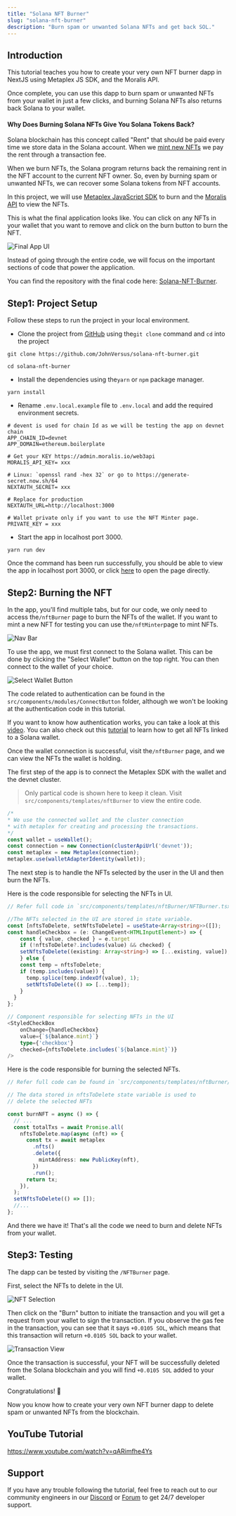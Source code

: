 ```yaml
---
title: "Solana NFT Burner"
slug: "solana-nft-burner"
description: "Burn spam or unwanted Solana NFTs and get back SOL."
---
```

## Introduction

This tutorial teaches you how to create your very own NFT burner dapp in NextJS using Metaplex JS SDK, and the Moralis API.

Once complete, you can use this dapp to burn spam or unwanted NFTs from your wallet in just a few clicks, and burning Solana NFTs also returns back Solana to your wallet.

#### Why Does Burning Solana NFTs Give You Solana Tokens Back?

Solana blockchain has this concept called "Rent" that should be paid every time we store data in the Solana account. When we [mint new NFTs](https://docs.moralis.io/docs/solana-nft-minter) we pay the rent through a transaction fee. 

When we burn NFTs, the Solana program returns back the remaining rent in the NFT account to the current NFT owner. So, even by burning spam or unwanted NFTs, we can recover some Solana tokens from NFT accounts.  

In this project, we will use [Metaplex JavaScript SDK](https://github.com/metaplex-foundation/js) to burn and the [Moralis API](https://docs.moralis.io/docs/how-to-get-spl-nft-balance-of-an-address) to view the NFTs.

This is what the final application looks like. You can click on any NFTs in your wallet that you want to remove and click on the burn button to burn the NFT.

![Final App UI](/img/content/c37a205-image.png)

Instead of going through the entire code, we will focus on the important sections of code that power the application. 

You can find the repository with the final code here: [Solana-NFT-Burner](https://github.com/JohnVersus/solana-nft-burner).

## Step1: Project Setup

Follow these steps to run the project in your local environment.

- Clone the project from [GitHub](https://github.com/JohnVersus/solana-nft-burner) using the`git clone` command and `cd` into the project

```shell
git clone https://github.com/JohnVersus/solana-nft-burner.git

cd solana-nft-burner
```



- Install the dependencies using the`yarn` or `npm` package manager.

```shell
yarn install
```



- Rename `.env.local.example` file to `.env.local` and add the required environment secrets.

```shell .env.local
# devent is used for chain Id as we will be testing the app on devnet chain
APP_CHAIN_ID=devnet
APP_DOMAIN=ethereum.boilerplate 

# Get your KEY https://admin.moralis.io/web3api
MORALIS_API_KEY= xxx

# Linux: `openssl rand -hex 32` or go to https://generate-secret.now.sh/64
NEXTAUTH_SECRET= xxx

# Replace for production
NEXTAUTH_URL=http://localhost:3000

# Wallet private only if you want to use the NFT Minter page.
PRIVATE_KEY = xxx
```



- Start the app in localhost port 3000.

```shell
yarn run dev
```



Once the command has been run successfully, you should be able to view the app in localhost port 3000, or click [here](http://localhost:3000) to open the page directly.

## Step2: Burning the NFT

In the app, you'll find multiple tabs, but for our code, we only need to access the`/nftBurner` page to burn the NFTs of the wallet. If you want to mint a new NFT for testing you can use the`/nftMinter`page to mint NFTs.

![Nav Bar](/img/content/8fd2c8f-image.png)

To use the app, we must first connect to the Solana wallet. This can be done by clicking the "Select Wallet" button on the top right. You can then connect to the wallet of your choice. 

![Select Wallet Button](/img/content/5e9b822-image.png)

The code related to authentication can be found in the `src/components/modules/ConnectButton` folder, although we won't be looking at the authentication code in this tutorial. 

If you want to know how authentication works, you can take a look at this [video](https://www.youtube.com/watch?v=0fuevxebv_E). You can also check out this [tutorial](https://docs.moralis.io/docs/how-to-get-spl-nft-balance-of-an-address) to learn how to get all NFTs linked to a Solana wallet. 

Once the wallet connection is successful, visit the`/nftBurner` page, and we can view the NFTs the wallet is holding. 

The first step of the app is to connect the Metaplex SDK with the wallet and the devnet cluster.

> Only partical code is shown here to keep it clean. Visit  `src/components/templates/nftBurner` to view the entire code.

```typescript NFTMinter.tsx
/* 
* We use the connected wallet and the cluster connection
* with metaplex for creating and processing the transactions.
*/
const wallet = useWallet();
const connection = new Connection(clusterApiUrl('devnet'));
const metaplex = new Metaplex(connection);
metaplex.use(walletAdapterIdentity(wallet));
```



The next step is to handle the NFTs selected by the user in the UI and then burn the NFTs. 

Here is the code responsible for selecting the NFTs in UI.

```typescript NFTBurner.tsx
// Refer full code in `src/components/templates/nftBurner/NFTBurner.tsx`

//The NFTs selected in the UI are stored in state variable.
const [nftsToDelete, setNftsToDelete] = useState<Array<string>>([]);
const handleCheckbox = (e: ChangeEvent<HTMLInputElement>) => {
    const { value, checked } = e.target
    if (!nftsToDelete?.includes(value) && checked) {
    setNftsToDelete((existing: Array<string>) => [...existing, value]);
    } else {
    const temp = nftsToDelete;
    if (temp.includes(value)) {
      temp.splice(temp.indexOf(value), 1);
      setNftsToDelete(() => [...temp]);
    }
  }
};

// Component responsible for selecting NFTs in the UI
<StyledCheckBox
	onChange={handleCheckbox}
	value={`${balance.mint}`}
	type={'checkbox'}
	checked={nftsToDelete.includes(`${balance.mint}`)}
/>

```



Here is the code responsible for burning the selected NFTs.

```typescript NFTBurner.tsx
// Refer full code can be found in `src/components/templates/nftBurner/NFTBurner.tsx`

// The data stored in nftsToDelete state variable is used to
// delete the selected NFTs

const burnNFT = async () => {
  // ...
  const totalTxs = await Promise.all(
    nftsToDelete.map(async (nft) => {
      const tx = await metaplex
        .nfts()
        .delete({
          mintAddress: new PublicKey(nft),
        })
        .run();
      return tx;
    }),
  );
  setNftsToDelete(() => []);
  //...
};
```



And there we have it! That's all the code we need to burn and delete NFTs from your wallet. 

## Step3: Testing

The dapp can be tested by visiting the `/NFTBurner` page. 

First, select the NFTs to delete in the UI.

![NFT Selection](/img/content/9caeb78-image.png)

Then click on the "Burn" button to initiate the transaction and you will get a request from your wallet to sign the transaction. If you observe the gas fee in the transaction, you can see that it says `+0.0105 SOL`, which means that this transaction will return `+0.0105 SOL` back to your wallet.

![Transaction View](/img/content/c9948e2-image.png)

Once the transaction is successful, your NFT will be successfully deleted from the Solana blockchain and you will find `+0.0105 SOL` added to your wallet.

Congratulations! 🥳 

Now you know how to create your very own NFT burner dapp to delete spam or unwanted NFTs from the blockchain.

## YouTube Tutorial

https://www.youtube.com/watch?v=qARimfhe4Ys

## Support

If you have any trouble following the tutorial, feel free to reach out to our community engineers in our [Discord](https://moralis.io/discord) or [Forum](https://forum.moralis.io) to get 24/7 developer support.